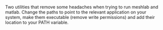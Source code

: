Two utilities that remove some headaches when trying to run meshlab and matlab. Change the paths to point to the relevant application on your system, make them executable (remove write permissions) and add their location to your PATH variable.
